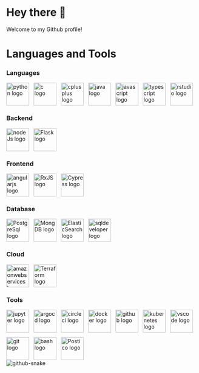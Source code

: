 # Hey there 👋
Welcome to my Github profile!

# Languages and Tools
### Languages
<div style="display: flex; align-items: center; flex-wrap: wrap; gap: 12px;">
  <img src="https://cdn.jsdelivr.net/gh/devicons/devicon/icons/python/python-original-wordmark.svg" height="60" alt="python logo" title="Python : profesionnal experience"  />
    <img src="https://cdn.jsdelivr.net/gh/devicons/devicon/icons/c/c-original.svg" height="60" alt="c logo" title="C : academic experience" />
    <img src="https://cdn.jsdelivr.net/gh/devicons/devicon/icons/cplusplus/cplusplus-original.svg" height="60" alt="cplusplus logo" title="C++ : profesionnal experience" />
    <img src="https://cdn.jsdelivr.net/gh/devicons/devicon/icons/java/java-original.svg" height="60" alt="java logo" title="Java : academic experience" />
    <img src="https://cdn.jsdelivr.net/gh/devicons/devicon/icons/javascript/javascript-original.svg" height="60" alt="javascript logo" title="JavaScript : profesionnal experience" />
    <img src="https://cdn.jsdelivr.net/gh/devicons/devicon/icons/typescript/typescript-original.svg" height="60" alt="typescript logo" title="TypeScript : profesionnal experience" />
    <img src="https://cdn.jsdelivr.net/gh/devicons/devicon/icons/rstudio/rstudio-original.svg" height="60" alt="rstudio logo" title="R : academic experience" />
</div>

### Backend
<div style="display: flex; align-items: center; flex-wrap: wrap; gap: 12px;">
<img src="https://cdn.jsdelivr.net/gh/devicons/devicon@latest/icons/nodejs/nodejs-original.svg" height="60" alt="nodeJs logo" title="NodeJS : profesionnal experience"/>

<img src="https://cdn.jsdelivr.net/gh/devicons/devicon@latest/icons/flask/flask-original-wordmark.svg" height="60" alt="Flask logo" title="Flask : academic experience"/>
          
          
</div>

### Frontend
<div style="display: flex; align-items: center; flex-wrap: wrap; gap: 12px;">
  <img src="https://cdn.jsdelivr.net/gh/devicons/devicon/icons/angularjs/angularjs-original.svg" height="60" alt="angularjs logo" title="Angular : profesionnal experience" />
  <img src="https://cdn.jsdelivr.net/gh/devicons/devicon@latest/icons/rxjs/rxjs-original.svg" height="60" alt="RxJS logo" title="RxJS : profesionnal experience"/>      
  <img src="https://cdn.jsdelivr.net/gh/devicons/devicon@latest/icons/cypressio/cypressio-original.svg" height="60" alt="Cypress logo" title="Cypress : profesionnal experience" />
  </div>


### Database
<div style="display: flex; align-items: center; flex-wrap: wrap; gap: 12px;">
<img src="https://cdn.jsdelivr.net/gh/devicons/devicon@latest/icons/postgresql/postgresql-original.svg" height="60" alt="PostgreSql logo" title="PostgreSql : profesionnal experience" />
<img src="https://cdn.jsdelivr.net/gh/devicons/devicon@latest/icons/mongodb/mongodb-original-wordmark.svg" height="60" alt="MongDB logo" title="MongDB : academic experience"/>
<img src="https://cdn.jsdelivr.net/gh/devicons/devicon@latest/icons/elasticsearch/elasticsearch-original.svg" height="60" alt="ElasticSearch logo" title="ElasticSearch : profesionnal experience"/>
<img src="https://cdn.jsdelivr.net/gh/devicons/devicon@latest/icons/sqldeveloper/sqldeveloper-plain.svg" height="60" alt="sqldeveloper logo" title="SQLdeveloper : academic experience"/>
          
</div>

### Cloud
<div style="display: flex; align-items: center; flex-wrap: wrap; gap: 12px;">
  <img src="https://cdn.jsdelivr.net/gh/devicons/devicon/icons/amazonwebservices/amazonwebservices-plain-wordmark.svg" height="60" alt="amazonwebservices logo" title="AWS : profesionnal experience" />
  <img src="https://cdn.jsdelivr.net/gh/devicons/devicon@latest/icons/terraform/terraform-original.svg" height="60" alt="Terraform logo" title="Terraform : profesionnal experience" />       
</div>


### Tools
<div style="display: flex; align-items: center; flex-wrap: wrap; gap: 12px;">
    <img src="https://cdn.jsdelivr.net/gh/devicons/devicon/icons/jupyter/jupyter-original-wordmark.svg" height="60" alt="jupyter logo" title="Jupyter : profesionnal experience" />
    <img src="https://cdn.jsdelivr.net/gh/devicons/devicon/icons/argocd/argocd-original.svg" height="60" alt="argocd logo" title="ArgoCd : profesionnal experience" />
    <img src="https://cdn.jsdelivr.net/gh/devicons/devicon/icons/circleci/circleci-plain.svg" height="60" alt="circleci logo" title="CircleCi : profesionnal experience" />
    <img src="https://cdn.jsdelivr.net/gh/devicons/devicon/icons/docker/docker-plain-wordmark.svg" height="60" alt="docker logo" title="Docker : profesionnal experience" />
    <img src="https://cdn.jsdelivr.net/gh/devicons/devicon/icons/github/github-original.svg" height="60" alt="github logo" title="Github : profesionnal experience" />
    <img src="https://cdn.jsdelivr.net/gh/devicons/devicon/icons/kubernetes/kubernetes-plain.svg" height="60" alt="kubernetes logo" title="Kubernetes : profesionnal experience" />
    <img src="https://cdn.jsdelivr.net/gh/devicons/devicon/icons/vscode/vscode-original.svg" height="60" alt="vscode logo" title="VScode" />
    <img src="https://cdn.jsdelivr.net/gh/devicons/devicon/icons/git/git-original.svg" height="60" alt="git logo" title="Git" />
    <img src="https://cdn.jsdelivr.net/gh/devicons/devicon/icons/bash/bash-plain.svg" height="60" alt="bash logo" title="Bash" />
    <img src="https://cdn.jsdelivr.net/gh/devicons/devicon@latest/icons/postman/postman-original.svg" height="60" alt="Postico logo" title="Postico" />
          
</div>

<picture>
  <source media="(prefers-color-scheme: dark)" srcset="https://github.com/Marth83/Marth83/blob/output/github-contribution-grid-snake-dark.svg" />
  <source media="(prefers-color-scheme: light)" srcset="https://github.com/Marth83/Marth83/blob/output/github-contribution-grid-snake.svg" />
  <img alt="github-snake" src="https://github.com/Marth83/Marth83/blob/output/github-snake.svg" />
</picture>